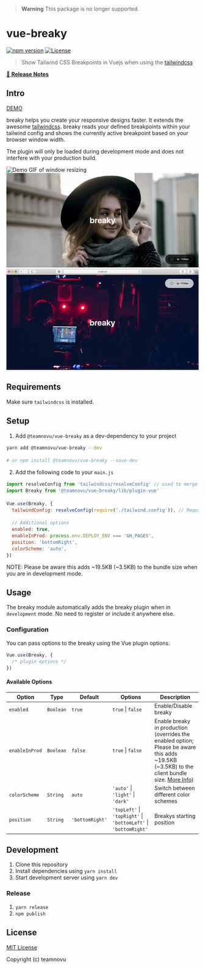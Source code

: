 > **Warning**
> This package is no longer supported.

# vue-breaky

[![npm version][npm-version-src]][npm-version-href]
[![License][license-src]][license-href]

<!-- [![npm downloads][npm-downloads-src]][npm-downloads-href] -->
<!-- [![Circle CI][circle-ci-src]][circle-ci-href] -->
<!-- [![Codecov][codecov-src]][codecov-href] -->

> Show Tailwind CSS Breakpoints in Vuejs when using the [tailwindcss](https://github.com/tailwindcss/tailwindcss)

[📖 **Release Notes**](./CHANGELOG.md)

## Intro

[DEMO](https://teamnovu.github.io/vue-breaky/)

breaky helps you create your responsive designs faster. It extends the awesome [tailwindcss](https://github.com/tailwindcss/tailwindcss). breaky reads your defined breakpoints within your tailwind config and shows the currently active breakpoint based on your browser window width.

The plugin will only be loaded during development mode and does not interfere with your production build.

![Demo GIF of window resizing](./example/assets/img/resizing.gif 'Resizing Browser Window')
![Demo GIF of dragging](./example/assets/img/dragging.gif 'Dragging Card to Corners')
![Demo GIF of toggling dark mode](./example/assets/img/toggle-dark-mode.gif 'Toggling between Dark and Light Mode')

## Requirements

Make sure `tailwindcss` is installed.

## Setup

1. Add `@teamnovu/vue-breaky` as a dev-dependency to your project

```bash
yarn add @teamnovu/vue-breaky --dev

# or npm install @teamnovu/vue-breaky --save-dev
```

2. Add the following code to your `main.js`

```js
import resolveConfig from 'tailwindcss/resolveConfig' // used to merge tailwindcss default config with your custom config
import Breaky from '@teamnovu/vue-breaky/lib/plugin-vue'

Vue.use(Breaky, {
  tailwindConfig: resolveConfig(require('./tailwind.config')), // Required

  // Additional options
  enabled: true,
  enableInProd: process.env.DEPLOY_ENV === 'GH_PAGES',
  position: 'bottomRight',
  colorScheme: 'auto',
})
```

NOTE: Please be aware this adds ~19.5KB (~3.5KB) to the bundle size when you are in development mode.

## Usage

The breaky module automatically adds the breaky plugin when in `development` mode.
No need to register or include it anywhere else.

### Configuration

You can pass options to the breaky using the Vue plugin options.

```js
Vue.use(Breaky, {
  /* plugin options */
})
```

#### Available Options

| Option         | Type      | Default         | Options                                                          | Description                                                                                                                                                                                                                   |
| -------------- | --------- | --------------- | ---------------------------------------------------------------- | ----------------------------------------------------------------------------------------------------------------------------------------------------------------------------------------------------------------------------- |
| `enabled`      | `Boolean` | `true`          | `true` \| `false`                                                | Enable/Disable breaky                                                                                                                                                                                                         |
| `enableInProd` | `Boolean` | `false`         | `true` \| `false`                                                | Enable breaky in production (overrides the enabled option; Please be aware this adds ~19.5KB (~3.5KB) to the client bundle size. [More Info](https://github.com/nuxt-community/tailwindcss-module#referencing-in-javascript)) |
| `colorScheme`  | `String`  | `auto`          | `'auto'` \| `'light'` \| `'dark'`                                | Switch between different color schemes                                                                                                                                                                                        |
| `position`     | `String`  | `'bottomRight'` | `'topLeft'` \| `'topRight'` \| `'bottomLeft'` \| `'bottomRight'` | Breakys starting position                                                                                                                                                                                                     |

## Development

1. Clone this repository
2. Install dependencies using `yarn install`
3. Start development server using `yarn dev`

### Release

1. `yarn release`
2. `npm publish`

## License

[MIT License](./LICENSE)

Copyright (c) teamnovu

<!-- Badges -->

[npm-version-src]: https://img.shields.io/npm/v/vue-breaky/latest.svg?style=flat-square
[npm-version-href]: https://github.com/teamnovu/vue-breaky/releases
[npm-downloads-src]: https://img.shields.io/npm/dt/vue-breaky.svg?style=flat-square
[npm-downloads-href]: https://github.com/teamnovu/vue-breaky/releases
[circle-ci-src]: https://img.shields.io/circleci/project/github/teamnovu/vue-breaky.svg?style=flat-square
[circle-ci-href]: https://circleci.com/gh/teamnovu/vue-breaky
[codecov-src]: https://img.shields.io/codecov/c/github/teamnovu/vue-breaky.svg?style=flat-square
[codecov-href]: https://codecov.io/gh/teamnovu/vue-breaky
[license-src]: https://img.shields.io/npm/l/vue-breaky.svg?style=flat-square
[license-href]: https://github.com/teamnovu/vue-breaky/blob/master/LICENSE
